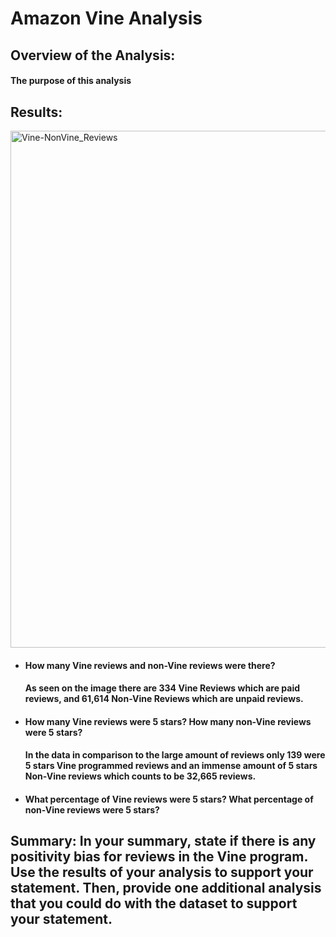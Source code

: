 # Amazon Vine Analysis
## Overview of the Analysis: 
#### The purpose of this analysis 

## Results: 
<img width="827" alt="Vine-NonVine_Reviews" src="https://user-images.githubusercontent.com/86431959/137808604-6e19c1bf-6b00-458d-adfd-f2fc7c6895bc.png">

- #### How many Vine reviews and non-Vine reviews were there?
  #### As seen on the image there are 334 Vine Reviews which are paid reviews, and 61,614 Non-Vine Reviews which are unpaid reviews.
  
- #### How many Vine reviews were 5 stars? How many non-Vine reviews were 5 stars?  
  #### In the data in comparison to the large amount of reviews only 139 were 5 stars Vine programmed reviews and an immense amount of 5  stars Non-Vine reviews which counts to be 32,665 reviews.
  
- #### What percentage of Vine reviews were 5 stars? What percentage of non-Vine reviews were 5 stars?

## Summary: In your summary, state if there is any positivity bias for reviews in the Vine program. Use the results of your analysis to support your statement. Then, provide one additional analysis that you could do with the dataset to support your statement.
